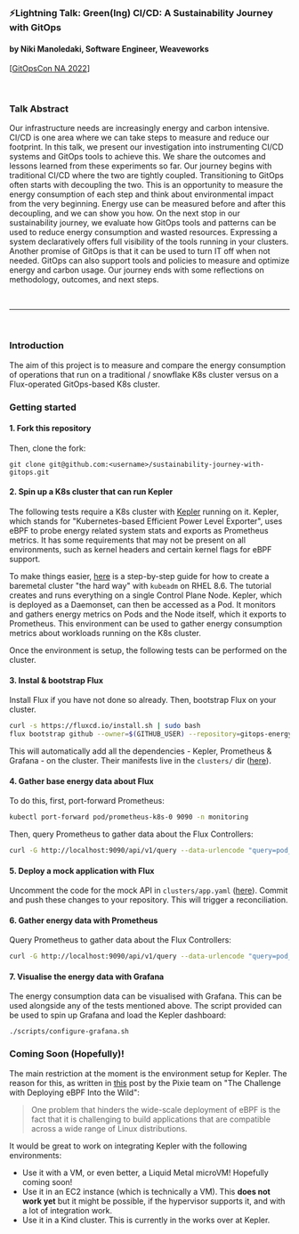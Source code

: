 ### ⚡Lightning Talk: Green(Ing) CI/CD: A Sustainability Journey with GitOps
#### by Niki Manoledaki, Software Engineer, Weaveworks
[[GitOpsCon NA 2022](https://gitopsconna22.sched.com/event/1AR8Y)]

</br>

### Talk Abstract
Our infrastructure needs are increasingly energy and carbon intensive. CI/CD is one area where we can take steps to measure and reduce our footprint. In this talk, we present our investigation into instrumenting CI/CD systems and GitOps tools to achieve this. We share the outcomes and lessons learned from these experiments so far. Our journey begins with traditional CI/CD where the two are tightly coupled. Transitioning to GitOps often starts with decoupling the two. This is an opportunity to measure the energy consumption of each step and think about environmental impact from the very beginning. Energy use can be measured before and after this decoupling, and we can show you how. On the next stop in our sustainability journey, we evaluate how GitOps tools and patterns can be used to reduce energy consumption and wasted resources. Expressing a system declaratively offers full visibility of the tools running in your clusters. Another promise of GitOps is that it can be used to turn IT off when not needed. GitOps can also support tools and policies to measure and optimize energy and carbon usage. Our journey ends with some reflections on methodology, outcomes, and next steps.

</br>

----

</br>

### Introduction

The aim of this project is to measure and compare the energy consumption of operations that run on a traditional / snowflake K8s cluster versus on a Flux-operated GitOps-based K8s cluster.

### Getting started

#### 1. Fork this repository
Then, clone the fork:
```
git clone git@github.com:<username>/sustainability-journey-with-gitops.git
```

#### 2. Spin up a K8s cluster that can run Kepler
The following tests require a K8s cluster with [Kepler](https://github.com/sustainable-computing-io/kepler) running on it. Kepler, which stands for "Kubernetes-based Efficient Power Level Exporter", uses eBPF to probe energy related system stats and exports as Prometheus metrics. It has some requirements that may not be present on all environments, such as kernel headers and certain kernel flags for eBPF support.

To make things easier, [here](create-cluster.md) is a step-by-step guide for how to create a baremetal cluster "the hard way" with `kubeadm` on RHEL 8.6. The tutorial creates and runs everything on a single Control Plane Node. Kepler, which is deployed as a Daemonset, can then be accessed as a Pod. It monitors and gathers energy metrics on Pods and the Node itself, which it exports to Prometheus. This environment can be used to gather energy consumption metrics about workloads running on the K8s cluster.

Once the environment is setup, the following tests can be performed on the cluster.


#### 3. Instal & bootstrap Flux
Install Flux if you have not done so already. Then, bootstrap Flux on your cluster.
```bash
curl -s https://fluxcd.io/install.sh | sudo bash
flux bootstrap github --owner=$(GITHUB_USER) --repository=gitops-energy-usage --path=clusters
```
This will automatically add all the dependencies - Kepler, Prometheus & Grafana - on the cluster. Their manifests live in the `clusters/` dir ([here](clusters)).

#### 4. Gather base energy data about Flux
To do this, first, port-forward Prometheus:
```bash
kubectl port-forward pod/prometheus-k8s-0 9090 -n monitoring
```

Then, query Prometheus to gather data about the Flux Controllers:
```bash
curl -G http://localhost:9090/api/v1/query --data-urlencode "query=pod_curr_energy_in_pkg_millijoule{pod_namespace='flux-system'}" | jq
```

#### 5. Deploy a mock application with Flux
Uncomment the code for the mock API in `clusters/app.yaml` ([here](clusters/app.yaml)).
Commit and push these changes to your repository. This will trigger a reconciliation.

#### 6. Gather energy data with Prometheus
Query Prometheus to gather data about the Flux Controllers:
```bash
curl -G http://localhost:9090/api/v1/query --data-urlencode "query=pod_curr_energy_in_pkg_millijoule{pod_namespace='flux-system'}" | jq
```

#### 7. Visualise the energy data with Grafana
The energy consumption data can be visualised with Grafana. This can be used alongside any of the tests mentioned above. 
The script provided can be used to spin up Grafana and load the Kepler dashboard:
```
./scripts/configure-grafana.sh
```

### Coming Soon (Hopefully)!

The main restriction at the moment is the environment setup for Kepler. The reason for this, as written in [this](https://blog.px.dev/ebpf-portability/) post by the Pixie team on "The Challenge with Deploying eBPF Into the Wild": 
> One problem that hinders the wide-scale deployment of eBPF is the fact that it is challenging to build applications that are compatible across a wide range of Linux distributions.

It would be great to work on integrating Kepler with the following environments:
- Use it with a VM, or even better, a Liquid Metal microVM! Hopefully coming soon!
- Use it in an EC2 instance (which is technically a VM). This **does not work yet** but it might be possible, if the hypervisor supports it, and with a lot of integration work.
- Use it in a Kind cluster. This is currently in the works over at Kepler.
